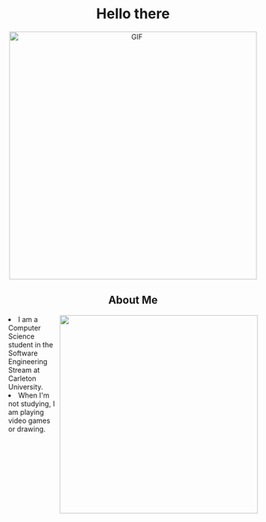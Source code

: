 <h1 align="center"> Hello there </h1>
<div align="center">
<img hight="200" width="500" alt="GIF" align="center" src="https://github.com/user-attachments/assets/a3a38405-69d8-4b5a-b042-7bbc2faa3e42"/>
</div>
<h2 align="center"> About Me </h2>
<img hight="200" width="400" src="https://github.com/user-attachments/assets/c32ffe35-45ec-4577-bc76-f00b11b72448" align ="right"/>
<div>
  <li>
    I am a Computer Science student in the Software Engineering Stream at Carleton University. 
  </li>
  <li>
    When I'm not studying, I am playing video games or drawing. 
  </li>
</div>
